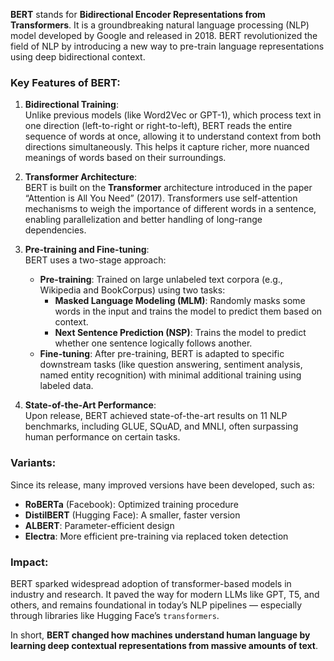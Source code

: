 **BERT** stands for **Bidirectional Encoder Representations from Transformers**. It is a groundbreaking natural language processing (NLP) model developed by Google and released in 2018. BERT revolutionized the field of NLP by introducing a new way to pre-train language representations using deep bidirectional context.

### Key Features of BERT:

1. **Bidirectional Training**:  
   Unlike previous models (like Word2Vec or GPT-1), which process text in one direction (left-to-right or right-to-left), BERT reads the entire sequence of words at once, allowing it to understand context from both directions simultaneously. This helps it capture richer, more nuanced meanings of words based on their surroundings.

2. **Transformer Architecture**:  
   BERT is built on the **Transformer** architecture introduced in the paper “Attention is All You Need” (2017). Transformers use self-attention mechanisms to weigh the importance of different words in a sentence, enabling parallelization and better handling of long-range dependencies.

3. **Pre-training and Fine-tuning**:  
   BERT uses a two-stage approach:

   - **Pre-training**: Trained on large unlabeled text corpora (e.g., Wikipedia and BookCorpus) using two tasks:
     - **Masked Language Modeling (MLM)**: Randomly masks some words in the input and trains the model to predict them based on context.
     - **Next Sentence Prediction (NSP)**: Trains the model to predict whether one sentence logically follows another.
   - **Fine-tuning**: After pre-training, BERT is adapted to specific downstream tasks (like question answering, sentiment analysis, named entity recognition) with minimal additional training using labeled data.

4. **State-of-the-Art Performance**:  
   Upon release, BERT achieved state-of-the-art results on 11 NLP benchmarks, including GLUE, SQuAD, and MNLI, often surpassing human performance on certain tasks.

### Variants:

Since its release, many improved versions have been developed, such as:

- **RoBERTa** (Facebook): Optimized training procedure
- **DistilBERT** (Hugging Face): A smaller, faster version
- **ALBERT**: Parameter-efficient design
- **Electra**: More efficient pre-training via replaced token detection

### Impact:

BERT sparked widespread adoption of transformer-based models in industry and research. It paved the way for modern LLMs like GPT, T5, and others, and remains foundational in today’s NLP pipelines — especially through libraries like Hugging Face’s `transformers`.

In short, **BERT changed how machines understand human language by learning deep contextual representations from massive amounts of text**.

